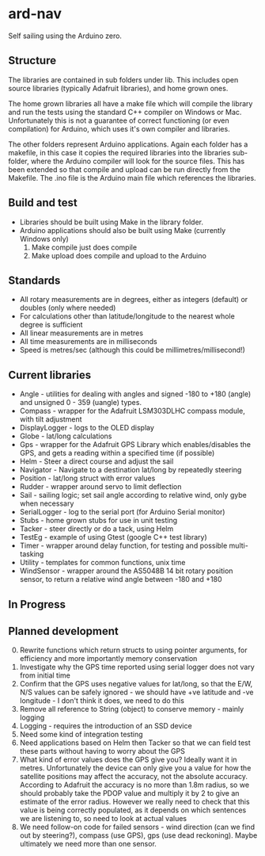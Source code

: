 # ard-nav
Self sailing using the Arduino zero.

## Structure
The libraries are contained in sub folders under lib.  This includes open source libraries (typically Adafruit libraries), and home grown ones.

The home grown libraries all have a make file which will compile the library and run the tests using the standard C++ compiler on Windows or Mac.  Unfortunately this is not a guarantee of correct functioning (or even compilation) for Arduino, which uses it's own compiler and libraries.

The other folders represent Arduino applications.  Again each folder has a makefile, in this case it copies the required libraries into the libraries sub-folder, where the Arduino compiler will look for the source files.  This has been extended so that compile and upload can be run directly from the Makefile.  The .ino file is the Arduino main file which references the libraries.

## Build and test

* Libraries should be built using Make in the library folder.
* Arduino applications should also be built using Make (currently Windows only)
  1. Make compile just does compile
  2. Make upload does compile and upload to the Arduino

## Standards

* All rotary measurements are in degrees, either as integers (default) or doubles (only where needed)
* For calculations other than latitude/longitude to the nearest whole degree is sufficient
* All linear measurements are in metres
* All time measurements are in milliseconds
* Speed is metres/sec (although this could be millimetres/millisecond!)

## Current libraries

* Angle - utilities for dealing with angles and signed -180 to +180 (angle) and unsigned 0 - 359 (uangle) types.
* Compass - wrapper for the Adafruit LSM303DLHC compass module, with tilt adjustment
* DisplayLogger - logs to the OLED display
* Globe - lat/long calculations  
* Gps - wrapper for the Adafruit GPS Library which enables/disables the GPS, and gets a reading within a specified time (if possible)
* Helm - Steer a direct course and adjust the sail
* Navigator - Navigate to a destination lat/long by repeatedly steering
* Position - lat/long struct with error values
* Rudder - wrapper around servo to limit deflection
* Sail - sailing logic; set sail angle according to relative wind, only gybe when necessary
* SerialLogger - log to the serial port (for Arduino Serial monitor)
* Stubs - home grown stubs for use in unit testing
* Tacker - steer directly or do a tack, using Helm
* TestEg - example of using Gtest (google C++ test library)
* Timer - wrapper around delay function, for testing and possible multi-tasking
* Utility - templates for common functions, unix time
* WindSensor - wrapper around the AS5048B 14 bit rotary position sensor, to return a relative wind angle between -180 and +180

## In Progress

## Planned development

0. Rewrite functions which return structs to using pointer arguments, for efficiency and
more importantly memory conservation
1. Investigate why the GPS time reported using serial logger does not vary from initial time
2. Confirm that the GPS uses negative values for lat/long, so that the E/W, N/S values can be safely ignored - we should have +ve latitude and -ve longitude - I don't think it does, we need to do this
3. Remove all reference to String (object) to conserve memory - mainly logging
4. Logging - requires the introduction of an SSD device
5. Need some kind of integration testing
6. Need applications based on Helm then Tacker so that we can field test these parts without
having to worry about the GPS
7.  What kind of error values does the GPS give you? Ideally want it in metres.  Unfortunately the device can only give you a value for how the satellite positions may affect the accuracy, not the absolute accuracy.  According to Adafruit the accuracy is no more than 1.8m radius, so we should probably take the PDOP value and multiply it by 2 to give an estimate of the error radius.  However we really need to check that this value is being correctly populated, as it depends on which sentences we are listening to, so need to look at actual values
8.  We need follow-on code for failed sensors - wind direction (can we find out by steering?), compass (use GPS), gps (use dead reckoning).  Maybe ultimately we need more than one sensor.
